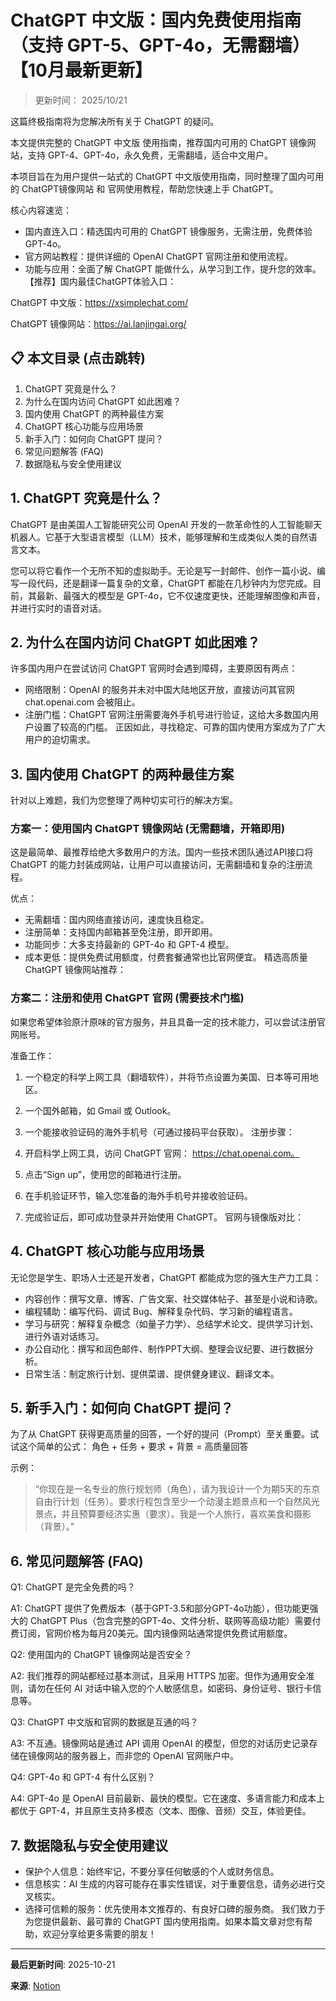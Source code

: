 # ChatGPT 中文版：国内免费使用指南（支持 GPT-5、GPT-4o，无需翻墙）【10月最新更新】

> 更新时间： 2025/10/21

这篇终极指南将为您解决所有关于 ChatGPT 的疑问。

本文提供完整的 ChatGPT 中文版 使用指南，推荐国内可用的 ChatGPT 镜像网站，支持 GPT-4、GPT-4o，永久免费，无需翻墙，适合中文用户。

本项目旨在为用户提供一站式的 ChatGPT 中文版使用指南，同时整理了国内可用的 ChatGPT镜像网站 和 官网使用教程，帮助您快速上手 ChatGPT。

核心内容速览：

- 国内直连入口：精选国内可用的 ChatGPT 镜像服务，无需注册，免费体验 GPT-4o。
- 官方网站教程：提供详细的 OpenAI ChatGPT 官网注册和使用流程。
- 功能与应用：全面了解 ChatGPT 能做什么，从学习到工作，提升您的效率。
【推荐】国内最佳ChatGPT体验入口：

ChatGPT 中文版：https://xsimplechat.com/

ChatGPT 镜像网站：https://ai.lanjingai.org/

## 📋 本文目录 (点击跳转)

1. ChatGPT 究竟是什么？
1. 为什么在国内访问 ChatGPT 如此困难？
1. 国内使用 ChatGPT 的两种最佳方案
1. ChatGPT 核心功能与应用场景
1. 新手入门：如何向 ChatGPT 提问？
1. 常见问题解答 (FAQ)
1. 数据隐私与安全使用建议
## 1. ChatGPT 究竟是什么？

ChatGPT 是由美国人工智能研究公司 OpenAI 开发的一款革命性的人工智能聊天机器人。它基于大型语言模型（LLM）技术，能够理解和生成类似人类的自然语言文本。

您可以将它看作一个无所不知的虚拟助手。无论是写一封邮件、创作一篇小说、编写一段代码，还是翻译一篇复杂的文章，ChatGPT 都能在几秒钟内为您完成。目前，其最新、最强大的模型是 GPT-4o，它不仅速度更快，还能理解图像和声音，并进行实时的语音对话。

## 2. 为什么在国内访问 ChatGPT 如此困难？

许多国内用户在尝试访问 ChatGPT 官网时会遇到障碍，主要原因有两点：

- 网络限制：OpenAI 的服务并未对中国大陆地区开放，直接访问其官网 chat.openai.com 会被阻止。
- 注册门槛：ChatGPT 官网注册需要海外手机号进行验证，这给大多数国内用户设置了较高的门槛。
正因如此，寻找稳定、可靠的国内使用方案成为了广大用户的迫切需求。

## 3. 国内使用 ChatGPT 的两种最佳方案

针对以上难题，我们为您整理了两种切实可行的解决方案。

### <a id="方案一"></a>方案一：使用国内 ChatGPT 镜像网站 (无需翻墙，开箱即用)

这是最简单、最推荐给绝大多数用户的方法。国内一些技术团队通过API接口将 ChatGPT 的能力封装成网站，让用户可以直接访问，无需翻墙和复杂的注册流程。

优点：

- 无需翻墙：国内网络直接访问，速度快且稳定。
- 注册简单：支持国内邮箱甚至免注册，即开即用。
- 功能同步：大多支持最新的 GPT-4o 和 GPT-4 模型。
- 成本更低：提供免费试用额度，付费套餐通常也比官网便宜。
精选高质量 ChatGPT 镜像网站推荐：

### <a id="方案二"></a>方案二：注册和使用 ChatGPT 官网 (需要技术门槛)

如果您希望体验原汁原味的官方服务，并且具备一定的技术能力，可以尝试注册官网账号。

准备工作：

1. 一个稳定的科学上网工具（翻墙软件），并将节点设置为美国、日本等可用地区。
1. 一个国外邮箱，如 Gmail 或 Outlook。
1. 一个能接收验证码的海外手机号（可通过接码平台获取）。
注册步骤：

1. 开启科学上网工具，访问 ChatGPT 官网： https://chat.openai.com。
1. 点击“Sign up”，使用您的邮箱进行注册。
1. 在手机验证环节，输入您准备的海外手机号并接收验证码。
1. 完成验证后，即可成功登录并开始使用 ChatGPT。
官网与镜像版对比：

## 4. ChatGPT 核心功能与应用场景

无论您是学生、职场人士还是开发者，ChatGPT 都能成为您的强大生产力工具：

- 内容创作：撰写文章、博客、广告文案、社交媒体帖子、甚至是小说和诗歌。
- 编程辅助：编写代码、调试 Bug、解释复杂代码、学习新的编程语言。
- 学习与研究：解释复杂概念（如量子力学）、总结学术论文、提供学习计划、进行外语对话练习。
- 办公自动化：撰写和润色邮件、制作PPT大纲、整理会议纪要、进行数据分析。
- 日常生活：制定旅行计划、提供菜谱、提供健身建议、翻译文本。
## 5. 新手入门：如何向 ChatGPT 提问？

为了从 ChatGPT 获得更高质量的回答，一个好的提问（Prompt）至关重要。试试这个简单的公式：
角色 + 任务 + 要求 + 背景 = 高质量回答

示例：

> “你现在是一名专业的旅行规划师（角色），请为我设计一个为期5天的东京自由行计划（任务）。要求行程包含至少一个动漫主题景点和一个自然风光景点，并且预算要经济实惠（要求）。我是一个人旅行，喜欢美食和摄影（背景）。”

## 6. 常见问题解答 (FAQ)

Q1: ChatGPT 是完全免费的吗？

A1: ChatGPT 提供了免费版本（基于GPT-3.5和部分GPT-4o功能），但功能更强大的 ChatGPT Plus（包含完整的GPT-4o、文件分析、联网等高级功能）需要付费订阅，官网价格为每月20美元。国内镜像网站通常提供免费试用额度。

Q2: 使用国内的 ChatGPT 镜像网站是否安全？

A2: 我们推荐的网站都经过基本测试，且采用 HTTPS 加密。但作为通用安全准则，请勿在任何 AI 对话中输入您的个人敏感信息，如密码、身份证号、银行卡信息等。

Q3: ChatGPT 中文版和官网的数据是互通的吗？

A3: 不互通。镜像网站是通过 API 调用 OpenAI 的模型，但您的对话历史记录存储在镜像网站的服务器上，而非您的 OpenAI 官网账户中。

Q4: GPT-4o 和 GPT-4 有什么区别？

A4: GPT-4o 是 OpenAI 目前最新、最快的模型。它在速度、多语言能力和成本上都优于 GPT-4，并且原生支持多模态（文本、图像、音频）交互，体验更佳。

## 7. 数据隐私与安全使用建议

- 保护个人信息：始终牢记，不要分享任何敏感的个人或财务信息。
- 信息核实：AI 生成的内容可能存在事实性错误，对于重要信息，请务必进行交叉核实。
- 选择可信赖的服务：优先使用本文推荐的、有良好口碑的服务商。
我们致力于为您提供最新、最可靠的 ChatGPT 国内使用指南。如果本篇文章对您有帮助，欢迎分享给更多需要的朋友！


---

**最后更新时间**: 2025-10-21

**来源**: [Notion](https://www.notion.so/ChatGPT-Guide-2930230047c780aca9aee09ea612f723)